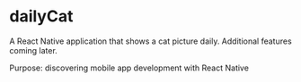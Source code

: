 # dailyCat

A React Native application that shows a cat picture daily.
Additional features coming later.

Purpose: discovering mobile app development with React Native
